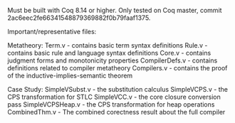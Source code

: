 Must be built with Coq 8.14 or higher. Only tested on Coq master, commit 2ac6eec2fe66341548879369882f0b79faaf1375.

Important/representative files:

Metatheory:
Term.v - contains basic term syntax definitions
Rule.v - contains basic rule and language syntax definitions
Core.v - contains judgment forms and monotonicity properties
CompilerDefs.v - contains definitions related to compiler metatheory
Compilers.v - contains the proof of the inductive-implies-semantic theorem

Case Study:
SimpleVSubst.v - the substitution calculus
SimpleVCPS.v - the CPS transformation for STLC
SimpleVCC.v - the core closure conversion pass
SimpleVCPSHeap.v - the CPS transformation for heap operations
CombinedThm.v - The combined corectness result about the full compiler